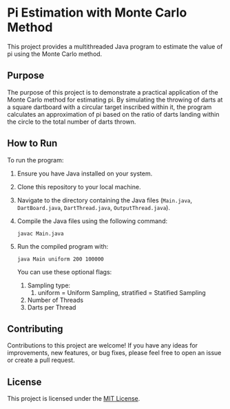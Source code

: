 # Pi Estimation with Monte Carlo Method

This project provides a multithreaded Java program to estimate the value of pi using the Monte Carlo method.

## Purpose

The purpose of this project is to demonstrate a practical application of the Monte Carlo method for estimating pi. By simulating the throwing of darts at a square dartboard with a circular target inscribed within it, the program calculates an approximation of pi based on the ratio of darts landing within the circle to the total number of darts thrown.

## How to Run

To run the program:

1. Ensure you have Java installed on your system.
2. Clone this repository to your local machine.
3. Navigate to the directory containing the Java files (`Main.java`, `DartBoard.java`, `DartThread.java`, `OutputThread.java`).
4. Compile the Java files using the following command:

    ```
    javac Main.java
    ```

5. Run the compiled program with:

    ```
    java Main uniform 200 100000
    ```
   You can use these optional flags:
   1. Sampling type:
      1. uniform = Uniform Sampling, stratified = Statified Sampling
   2. Number of Threads 
   3. Darts per Thread
## Contributing

Contributions to this project are welcome! If you have any ideas for improvements, new features, or bug fixes, please feel free to open an issue or create a pull request.

## License

This project is licensed under the [MIT License](LICENSE).
